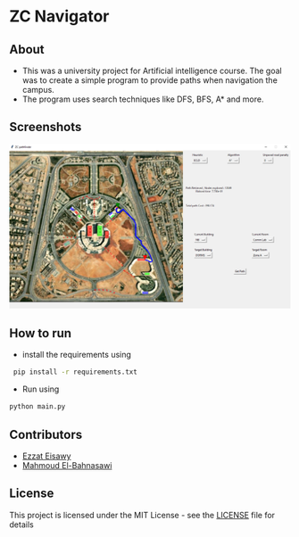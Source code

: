 # ZC Navigator

## About
- This was a university project for Artificial intelligence course. The goal was to create a simple program to provide paths when navigation the campus.
- The program uses search techniques like DFS, BFS, A* and more.


## Screenshots
![Alt text](image.png)

## How to run
- install the requirements using 
```bash
 pip install -r requirements.txt
```
- Run using 
```bash
python main.py
```


## Contributors
- [Ezzat Eisawy](https://github.com/EzzatEsam)
- [Mahmoud El-Bahnasawi](https://github.com/El-Bahnasawi)

## License
This project is licensed under the MIT License - see the [LICENSE](LICENSE) file for details


